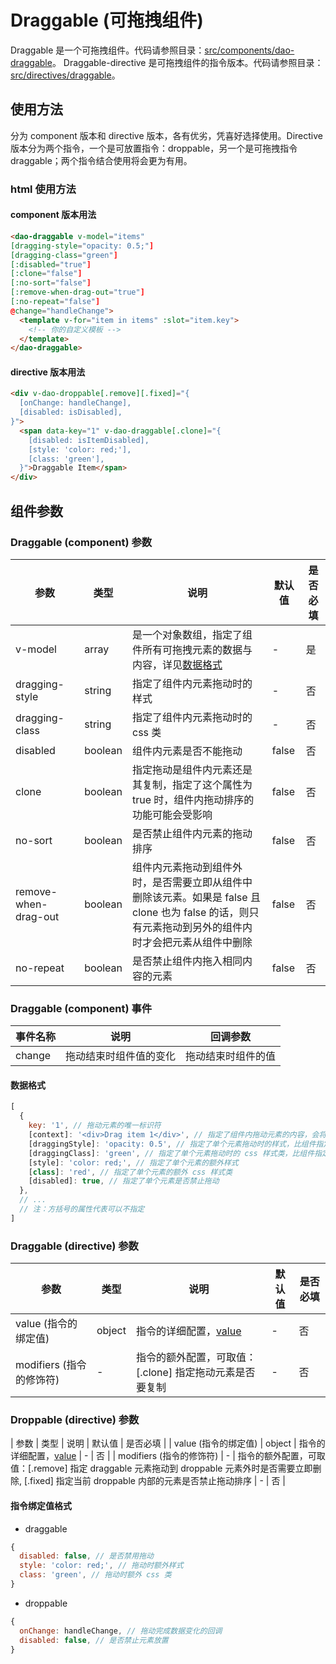 # Draggable (可拖拽组件)

Draggable 是一个可拖拽组件。代码请参照目录：[src/components/dao-draggable](../src/componenets/dao-draggable)。
Draggable-directive 是可拖拽组件的指令版本。代码请参照目录：[src/directives/draggable](../src/directives/draggable)。

## 使用方法

分为 component 版本和 directive 版本，各有优劣，凭喜好选择使用。Directive 版本分为两个指令，一个是可放置指令：droppable，另一个是可拖拽指令 draggable；两个指令结合使用将会更为有用。

### html 使用方法

#### component 版本用法

```html
<dao-draggable v-model="items"
[dragging-style="opacity: 0.5;"]
[dragging-class="green"]
[:disabled="true"]
[:clone="false"]
[:no-sort="false"]
[:remove-when-drag-out="true"]
[:no-repeat="false"]
@change="handleChange">
  <template v-for="item in items" :slot="item.key">
    <!-- 你的自定义模板 -->
  </template>
</dao-draggable>
```

#### directive 版本用法

```html
<div v-dao-droppable[.remove][.fixed]="{
  [onChange: handleChange],
  [disabled: isDisabled],
}">
  <span data-key="1" v-dao-draggable[.clone]="{
    [disabled: isItemDisabled],
    [style: 'color: red;'],
    [class: 'green'],
  }">Draggable Item</span>
</div>
```

## 组件参数

### Draggable (component) 参数

| 参数 | 类型 | 说明 | 默认值 | 是否必填 |
|-----|------|-----|-------|---------|
| v-model | array | 是一个对象数组，指定了组件所有可拖拽元素的数据与内容，详见[数据格式](#数据格式) | - | 是 |
| dragging-style | string | 指定了组件内元素拖动时的样式 | - | 否 |
| dragging-class | string | 指定了组件内元素拖动时的 css 类 | - | 否 |
| disabled | boolean | 组件内元素是否不能拖动 | false | 否 |
| clone | boolean | 指定拖动是组件内元素还是其复制，指定了这个属性为 true 时，组件内拖动排序的功能可能会受影响 | false | 否 |
| no-sort | boolean | 是否禁止组件内元素的拖动排序 | false | 否 |
| remove-when-drag-out | boolean | 组件内元素拖动到组件外时，是否需要立即从组件中删除该元素。如果是 false 且 clone 也为 false 的话，则只有元素拖动到另外的组件内时才会把元素从组件中删除 | false | 否 |
| no-repeat | boolean | 是否禁止组件内拖入相同内容的元素 | false | 否 |

### Draggable (component) 事件

| 事件名称 | 说明 | 回调参数 |
|----------|-----|---------|
| change | 拖动结束时组件值的变化 | 拖动结束时组件的值 |

#### 数据格式

```javascript
[
  {
    key: '1', // 拖动元素的唯一标识符
    [context]: '<div>Drag item 1</div>', // 指定了组件内拖动元素的内容，会将字符串以 html 的形式渲染到组件子元素内
    [draggingStyle]: 'opacity: 0.5', // 指定了单个元素拖动时的样式，比组件指定的优先级高
    [draggingClass]: 'green', // 指定了单个元素拖动时的 css 样式类，比组件指定的优先级高
    [style]: 'color: red;', // 指定了单个元素的额外样式
    [class]: 'red', // 指定了单个元素的额外 css 样式类
    [disabled]: true, // 指定了单个元素是否禁止拖动
  },
  // ...
  // 注：方括号的属性代表可以不指定
]
```

### Draggable (directive) 参数

| 参数 | 类型 | 说明 | 默认值 | 是否必填 |
|-----|-------|------|--------|------|
| value (指令的绑定值) | object | 指令的详细配置，[value](#指令绑定值格式) | - | 否 |
| modifiers (指令的修饰符) | - | 指令的额外配置，可取值：[.clone] 指定拖动元素是否要复制 | - | 否 |

### Droppable (directive) 参数
| 参数 | 类型 | 说明 | 默认值 | 是否必填 |
| value (指令的绑定值) | object | 指令的详细配置，[value](#指令绑定值格式) | - | 否 |
| modifiers (指令的修饰符) | - | 指令的额外配置，可取值：[.remove] 指定 draggable 元素拖动到 droppable 元素外时是否需要立即删除, [.fixed] 指定当前 droppable 内部的元素是否禁止拖动排序 | - | 否 |

#### 指令绑定值格式

* draggable
```javascript
{
  disabled: false, // 是否禁用拖动
  style: 'color: red;', // 拖动时额外样式
  class: 'green', // 拖动时额外 css 类
}
```

* droppable
```javascript
{
  onChange: handleChange, // 拖动完成数据变化的回调
  disabled: false, // 是否禁止元素放置
}
```
